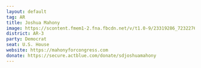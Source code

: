 ```yaml
---
layout: default
tag: AR
title: Joshua Mahony
image: https://scontent.fmem1-2.fna.fbcdn.net/v/t1.0-9/23319286_723227604537432_5960468506801790393_n.jpg?_nc_cat=0&oh=ed62b558d5b9b4ae1abfad0da54dafac&oe=5C259B41
district: AR-3
party: Democrat
seat: U.S. House 
website: https://mahonyforcongress.com
donate: https://secure.actblue.com/donate/sdjoshuamahony
---
```

